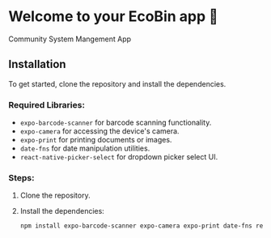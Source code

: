 # Welcome to your EcoBin app 👋

Community System Mangement App

## Installation

To get started, clone the repository and install the dependencies.

### Required Libraries:

- `expo-barcode-scanner` for barcode scanning functionality.
- `expo-camera` for accessing the device's camera.
- `expo-print` for printing documents or images.
- `date-fns` for date manipulation utilities.
- `react-native-picker-select` for dropdown picker select UI.

### Steps:

1. Clone the repository.
2. Install the dependencies:

   ```bash
   npm install expo-barcode-scanner expo-camera expo-print date-fns react-native-picker-select
   ```
